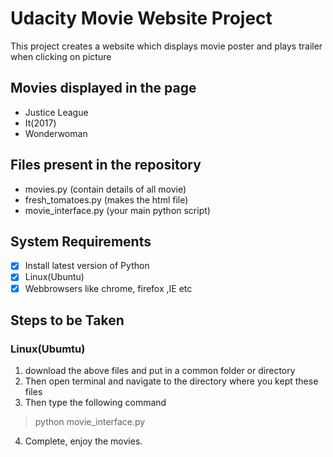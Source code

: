 # Udacity Movie Website Project
This project creates a website which displays movie poster and plays trailer when clicking on picture

## Movies displayed in the page

- Justice League
- It(2017)
- Wonderwoman

## Files present in the repository
* movies.py  (contain details of all movie)
* fresh_tomatoes.py (makes the html file)
* movie_interface.py (your main python script)

## System Requirements
- [x] Install latest version of Python
- [x] Linux(Ubuntu)
- [x] Webbrowsers like chrome, firefox ,IE etc

## Steps to be Taken
### Linux(Ubumtu)
1. download the above files and put in a common folder or directory
2. Then open terminal and navigate to the directory where you kept these files
3. Then type the following command
  > python movie_interface.py
4. Complete, enjoy the movies.
